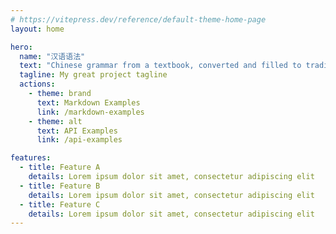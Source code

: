 ```yaml
---
# https://vitepress.dev/reference/default-theme-home-page
layout: home

hero:
  name: "汉语语法"
  text: "Chinese grammar from a textbook, converted and filled to traditional Chinese with AI"
  tagline: My great project tagline
  actions:
    - theme: brand
      text: Markdown Examples
      link: /markdown-examples
    - theme: alt
      text: API Examples
      link: /api-examples

features:
  - title: Feature A
    details: Lorem ipsum dolor sit amet, consectetur adipiscing elit
  - title: Feature B
    details: Lorem ipsum dolor sit amet, consectetur adipiscing elit
  - title: Feature C
    details: Lorem ipsum dolor sit amet, consectetur adipiscing elit
---
```


